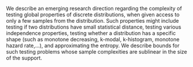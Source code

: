 We describe an emerging research direction regarding the complexity of testing global properties of discrete distributions, when given access to only a few samples from the distribution. Such properties might include testing if two distributions have small statistical distance, testing various independence properties, testing whether a distribution has a specific shape (such as monotone decreasing, k-modal, k-histogram, monotone hazard rate,...), and approximating the entropy.  We describe bounds for such testing problems whose sample complexities are sublinear in the size of the support.
